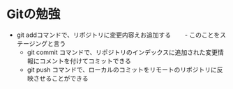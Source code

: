 # Gitの勉強
- git addコマンドで、リポジトリに変更内容えお追加する
　　- このことをステージングと言う
  - git commit コマンドで、リポジトリのインデックスに追加された変更情報にコメントを付けてコミットできる
  - git push コマンドで、ローカルのコミットをリモートのリポジトリに反映させることができる
